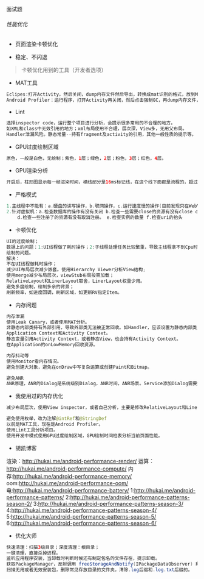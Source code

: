 面试题

###### 性能优化

* 页面渲染卡顿优化

* 稳定、不闪退

> 卡顿优化用到的工具（开发者选项）

* MAT工具
```java
Eclipes:打开Activity，然后关闭，dump内存文件然后导出，转换成mat识别的格式，放到Mat中，然后分析内存占比，使用包名或者类名进行过滤。
Android Profiler：运行程序，打开Activity再关闭，然后点击强制GC，再dump内存文件，直接出来了，直接查看即可。
```
* Lint
```java
选择inspector code，运行整个项目进行分析，会提示很多常用的不合理的地方。
如XML和class中无效引用的地方；xml布局使用不合理，层次深，View多，无用父布局。
Handler泄漏风险。静态常量--持有fragment及activity的引用，其他一般性质的提示等。
```
* GPU过度绘制区域
```java
原色，一般是白色，无绘制；紫色，1层；绿色，2层；粉色，3层；红色，4层。
```
* GPU渲染分析
```java
开启后，柱形图显示每一帧渲染时间，横线部分是16ms标记线，在这个线下面都是流程的，超过这个线过多代表绘制卡顿。

```
* 严格模式
```java
1.主线程中不能有：a.硬盘的读写操作，b.联网操作，c.运行速度慢的操作(目前发现只在WebView中有这个检查操作)。
2.针对虚拟机：a.检查数据库的操作有没有关闭 b.检查一些需要close的资源有没有close c.检查有没有Activity泄漏
    d.检查一些注册了的资源有没有取消注册。 e.检查实例的数量 f.检查uri的抬头
```
* 卡顿优化
```java
UI的过度绘制；
数据上的问题：1:UI线程做了耗时操作；2:子线程处理任务比较繁重，导致主线程拿不到Cpu时间片；3:GC频率增加，卡顿明显；
绘制的问题。
解决：
不在UI线程做耗时操作；
减少UI布局层次减少嵌套。使用Hierarchy Viewer分析View结构;
使用merge减少布局层次，viewStub布局按需加载；
RelativeLayout和LinerLayout取舍，LinerLayout权重少用。
避免多度绘制，绘制多余的背景；
刷新频率，如进度回调，刷新区域，如更新RV指定Item。
```

* 内存问题
```java
内存泄漏
使用Leak Canary，或者使用MAT分析。
非静态内部类持有外部引用，导致外部类无法被正常回收。如Handler，应该设置为静态内部类，或者在Activity销毁时移除消息。
Application Context和Activity Context。
静态变量引用Activity Context，或者静态View，也会持有Activity Context。
在Application的onLowMemory回收资源。

内存抖动等
使用Monitor看内存情况。
避免创建大对象，避免在onDraw中写复杂运算或创建Paint和Bitmap。

避免ANR
ANR原理，ANR的Dialog是系统级别Dialog，ANR时间，ANR场景。Service添加Dialog需要添加系统权限。
```

* 我使用过的内存优化
```java
减少布局层次，使用View inspector，或者自己分析，主要是修改RelativeLayout和LinerLayout、merge和ViewStub、去掉View不合理的背景。

避免使用枚举，改为注解@intRef和@StringDef 
以前是MAT工具，现在是Android Profiler。
使用Lint工具分析项目。
使用开发中模式使用GPU过度绘制区域，GPU绘制时间柱表分析当前页面性能。
```


* 胡凯博客

渲染：http://hukai.me/android-performance-render/
运算：http://hukai.me/android-performance-compute/
内存:http://hukai.me/android-performance-memory/
oom:http://hukai.me/android-performance-oom/
电:http://hukai.me/android-performance-battery/
1:http://hukai.me/android-performance-patterns/
2:http://hukai.me/android-performance-patterns-season-2/
3:http://hukai.me/android-performance-patterns-season-3/
4:http://hukai.me/android-performance-patterns-season-4/
5:http://hukai.me/android-performance-patterns-season-5/
6:http://hukai.me/android-performance-patterns-season-6/




* 优化大师
```java
快速清理：扫描3级目录；深度清理：根目录；
一键清理，直接杀掉进程。
监听应用程序安装，当卸载时判断时候还有制定包名的文件存在，提示卸载。
获取PackageManager，反射调用 freeStorageAndNotify(IPackageDataObserver) 和 freeStorage方法，声明IPackageDataObserver的系统AIDL接口。
扫描无用或者无效安装包，删除常见存放目录的文件夹，清除.log后缀和.log.txt后缀的。
```
